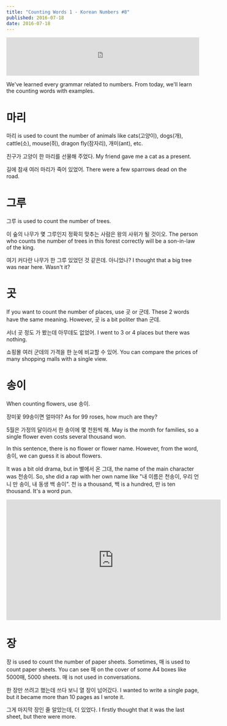 ```yaml
---
title: "Counting Words 1 - Korean Numbers #8"
published: 2016-07-18
date: 2016-07-18
---
```

<iframe id="audio_iframe" src="https://www.podbean.com/media/player/cswsu-610862?skin=12" width="100%" height="100" frameborder="0" scrolling="no"></iframe>

We've learned every grammar related to numbers. From today, we'll learn the counting words with examples. 

#  마리

마리 is used to count the number of animals like cats(고양이), dogs(개), cattle(소), mouse(쥐), dragon fly(잠자리), 개미(ant), etc. 

친구가 고양이 한 마리를 선물해 주었다. 
My friend gave me a cat as a present. 

길에 참새 여러 마리가 죽어 있었어. 
There were a few sparrows dead on the road. 


#  그루

그루 is used to count the number of trees. 

이 숲의 나무가 몇 그루인지 정확히 맞추는 사람은 왕의 사위가 될 것이오. 
The person who counts the number of trees in this forest correctly will be a son-in-law of the king. 

여기 커다란 나무가 한 그루 있었던 것 같은데. 아니었나?
I thought that a big tree was near here. Wasn't it?


#  곳

If you want to count the number of places, use 곳 or 군데. These 2 words have the same meaning. However, 곳 is a bit politer than 군데. 

서너 곳 정도 가 봤는데 아무데도 없었어. 
I went to 3 or 4 places but there was nothing. 

쇼핑몰 여러 군데의 가격을 한 눈에 비교할 수 있어.
You can compare the prices of many shopping malls with a single view. 


#  송이

When counting flowers, use 송이. 

장미꽃 99송이면 얼마야?
As for 99 roses, how much are they?

5월은 가정의 달이라서 한 송이에 몇 천원씩 해. 
May is the month for families, so a single flower even costs several thousand won.

In this sentence, there is no flower or flower name. However, from the word, 송이, we can guess it is about flowers. 

It was a bit old drama, but in 별에서 온 그대, the name of the main character was 천송이. So, she did a rap with her own name like "내 이름은 천송이, 우리 언니 만 송이, 내 동생 백 송이". 천 is a thousand, 백 is a hundred, 만 is ten thousand. It's a word pun. 

<iframe width="560" height="315" src="https://www.youtube.com/embed/pldWYPJd9Zw" frameborder="0" allowfullscreen></iframe>

#  장

장 is used to count the number of paper sheets. Sometimes, 매 is used to count paper sheets. You can see 매 on the cover of some A4 boxes like 5000매, 5000 sheets. 매 is not used in conversations. 

한 장만 쓰려고 했는데 쓰다 보니 열 장이 넘어갔다. 
I wanted to write a single page, but it became more than 10 pages as I wrote it. 

그게 마지막 장인 줄 알았는데, 더 있었다. 
I firstly thought that it was the last sheet, but there were more. 

